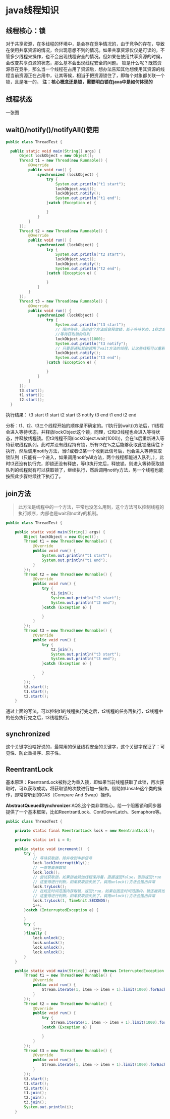 # java线程知识

## 线程核心：锁

对于共享资源，在多线程的环境中，是会存在竞争情况的，由于竞争的存在，导致在使用共享资源的情况，会出现意想不到的情况。如果共享资源仅仅是可读的，不管多少线程来操作，也不会出现线程安全的情况。但如果在使用共享资源的时候，会改变共享资源的状态，那么基本会出现线程安全的问题。
  锁是什么呢？既然资源存在竞争，那么当一个线程在占用了资源后，想办法告知其他想使用其资源的线程当前资源正在占用中，让其等候，相当于把资源锁住了，即每个对象都关联一个锁，且是唯一的。
  **注：核心概念还是锁，需要明白锁在java中是如何体现的**

  ## 线程状态
  一张图

  ## wait()/notify()/notifyAll()使用

  ```java
  public class ThreadTest {

    public static void main(String[] args) {
        Object lockObject = new Object();
        Thread t1 = new Thread(new Runnable() {
            @Override
            public void run() {
                synchronized (lockObject) {
                    try {
                        System.out.println("t1 start");
                        lockObject.wait();
                        lockObject.notify();
                        System.out.println("t1 end");
                    }catch (Exception e) {

                    }
                }
            }
        });
        Thread t2 = new Thread(new Runnable() {
            @Override
            public void run() {
                synchronized (lockObject) {
                    try {
                        System.out.println("t2 start");
                        lockObject.wait();
                        lockObject.notify();
                        System.out.println("t2 end");
                    }catch (Exception e) {

                    }
                }
            }
        });
        Thread t3 = new Thread(new Runnable() {
            @Override
            public void run() {
                synchronized (lockObject) {
                    try {
                        System.out.println("t3 start");
                        // 限时等待，调用这个方法后会释放锁，处于等待状态，1秒之后会进入
                        //等待获取锁的队列
                        lockObject.wait(1000);
                        System.out.println("t3 notify");
                        // 只要是通知其他调用了wait方法的线程，让这些线程可以重新进入等待获取锁的队列
                        lockObject.notify();
                        System.out.println("t3 end");
                    }catch (Exception e) {

                    }
                }
            }
        });
        t3.start();
        t1.start();
        t2.start();
    }
  ```

执行结果：
t3 start
t1 start
t2 start
t3 notify
t3 end
t1 end
t2 end

分析：t1、t2、t3三个线程开始的顺序是不确定的。t1执行到wait()方法后，t1线程会进入等待状态，并释放lockObject这个锁，同理，t2和t3线程也会进入等待状态，并释放线程锁。但t3线程不同(lockObject.wait(1000))，会在1s后重新进入等待获取线程队列。此时并没有线程持有锁，所有t3在1s之后能够获取此锁继续往下执行，然后调用notify方法，当t1或者t2某一个收到此信号后，也会进入等待获取锁队列（只能有一个进入，如果调用notifyAll方法，两个线程都能进入队列。），此时t3还没有执行完，即锁还没有释放，等t3执行完后，释放锁。则进入等待获取锁队列的线程就有可以获取锁了，继续执行，然后调用notify方法，另一个线程也能按照此步骤继续往下执行了。

## join方法
> 此方法是线程中的一个方法，平常也没怎么用到，这个方法可以控制线程的执行顺序，内部也是wait和notify的机制。

```java
public class ThreadTest {

    public static void main(String[] args) {
        Object lockObject = new Object();
        Thread t1 = new Thread(new Runnable() {
            @Override
            public void run() {
                System.out.println("t1 start");
                System.out.println("t1 end");
            }
        });
        Thread t2 = new Thread(new Runnable() {
            @Override
            public void run() {
                try {
                    t1.join();
                    System.out.println("t2 start");
                    System.out.println("t2 end");
                }catch (Exception e) {

                }
            }
        });
        Thread t3 = new Thread(new Runnable() {
            @Override
            public void run() {
                try {
                    t2.join();
                    System.out.println("t3 start");
                    System.out.println("t3 end");
                }catch (Exception e) {

                }
            }
        });
        t3.start();
        t1.start();
        t2.start();
    }
```
通过上面的写法，可以控制t1的线程执行完之后，t2线程的任务再执行，t2线程中的任务执行完之后，t3线程执行。

## synchronized
这个关键字没啥好说的，最常用的保证线程安全的关键字，这个关键字保证了：可见性、防止重排序、原子性。

## ReentrantLock

基本原理：ReentrantLock被称之为重入锁，即如果当前线程获取了此锁，再次获取时，可以获取成功，将获取锁的次数进行加一操作。借助如Unsafe这个类的操作，即常常听到的CAS（Compare And Swap）操作。

**AbstractQueuedSynchronizer**:AQS,这个类非常核心，给一个阻塞锁和同步器提供了一个基本框架，比如ReentrantLock、ContDownLatch、Semaphore等。


```java
public class ThreadTest {

    private static final ReentrantLock lock = new ReentrantLock();

    private static int i = 0;

    public static void increment()  {
        try {
            // 等待获取锁，除非收到中断信号
            lock.lockInterruptibly();
            // 一直等着获取锁
            lock.lock();
            // 尝试获取锁，如果锁被其他线程保持着，直接返回false，否则返回true
            // 这里得进行判断，如果获取锁失败了，调用unlock()方法会抛出异常
            lock.tryLock();
            // 在规定时间范围内获取锁，返回true，如果在固定时间范围内，锁还被其他线程拿着则则返回false。
            // 这里得进行判断，如果获取锁失败了，调用unlock()方法会抛出异常
            lock.tryLock(1, TimeUnit.SECONDS);
            i++;
        }catch (InterruptedException e) {

        }
        try {
            i++;
        }finally {
            lock.unlock();
            lock.unlock();
            lock.unlock();
            lock.unlock();
        }
    }

    public static void main(String[] args) throws InterruptedException {
        Thread t1 = new Thread(new Runnable() {
            @Override
            public void run() {
                Stream.iterate(1, item -> item + 1).limit(1000).forEach(i -> increment());
            }
        });
        Thread t2 = new Thread(new Runnable() {
            @Override
            public void run() {
                try {
                    Stream.iterate(1, item -> item + 1).limit(1000).forEach(i -> increment());
                }catch (Exception e) {

                }
            }
        });
        Thread t3 = new Thread(new Runnable() {
            @Override
            public void run() {
                Stream.iterate(1, item -> item + 1).limit(1000).forEach(i -> increment());
            }
        });
        t3.start();
        t1.start();
        t2.start();
        t1.join();
        t2.join();
        t3.join();
        System.out.println(i);
    }
```
